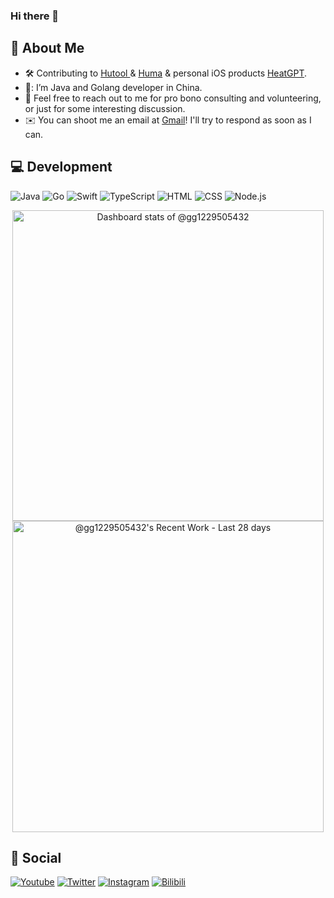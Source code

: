 ### Hi there 👋

## 🧔 About Me

- 🛠 Contributing to [Hutool ](https://github.com/dromara/hutool)& [Huma](https://github.com/danielgtaylor/huma) & personal iOS products [HeatGPT](https://apps.apple.com/no/app/heatgpt/id6459510964).
- 🌱: I’m Java and Golang developer in China. 
- 💬  Feel free to reach out to me for pro bono consulting and volunteering, or just for some interesting discussion.
- ✉️  You can shoot me an email at [Gmail](gg1229505432@gmail.com)! I'll try to respond as soon as I can.



## 💻 Development

![Java](https://custom-icon-badges.herokuapp.com/badge/Java-b07219.svg?logo=Java&logoColor=white)  ![Go](https://custom-icon-badges.herokuapp.com/badge/Go-00ADD8.svg?logo=Go&logoColor=white)  ![Swift](https://custom-icon-badges.herokuapp.com/badge/Swift-F05138.svg?logo=Swift&logoColor=white) ![TypeScript](https://custom-icon-badges.herokuapp.com/badge/TypeScript-2b7489.svg?logo=TypeScript&logoColor=white) ![HTML](https://img.shields.io/badge/-HTML-05122A?style=flat&logo=HTML5) ![CSS](https://img.shields.io/badge/-CSS-05122A?style=flat&logo=CSS3&logoColor=1572B6) ![Node.js](https://img.shields.io/badge/-Node.js-05122A?style=flat&logo=node.js) 

<p align="center">
<a href="https://github.com/AVS1508">
  <img alt="Dashboard stats of @gg1229505432" src="https://next.ossinsight.io/widgets/official/compose-user-dashboard-stats/thumbnail.png?user_id=87351268&image_size=auto&color_scheme=dark" width="497.5" height="auto">
  <img alt="@gg1229505432's Recent Work - Last 28 days" src="https://next.ossinsight.io/widgets/official/compose-currently-working-on/thumbnail.png?user_id=87351268&activity_type=all&image_size=auto&color_scheme=dark" width="497.5" height="auto">
</a>
</p>



## 💬  Social

[![Youtube](https://img.shields.io/badge/youtube%20-%23FF0000.svg?&style=for-the-badge&logo=YouTube&logoColor=white)](https://www.youtube.com/channel/UCz0s5YEq0uvqEExTjejvblg) [![Twitter](https://img.shields.io/badge/twitter-%231DA1F2.svg?&style=for-the-badge&logo=twitter&logoColor=white)](https://twitter.com/gg1229505432) [![Instagram](https://img.shields.io/badge/instagram%20-%23E4405F.svg?&style=for-the-badge&logo=Instagram&logoColor=white)](https://www.instagram.com/yenanren_frank/) [![Bilibili](https://img.shields.io/badge/bilibili%20-%23ea7a99.svg?&style=for-the-badge&logo=Instagram&logoColor=white)](https://space.bilibili.com/3546656091933186)



